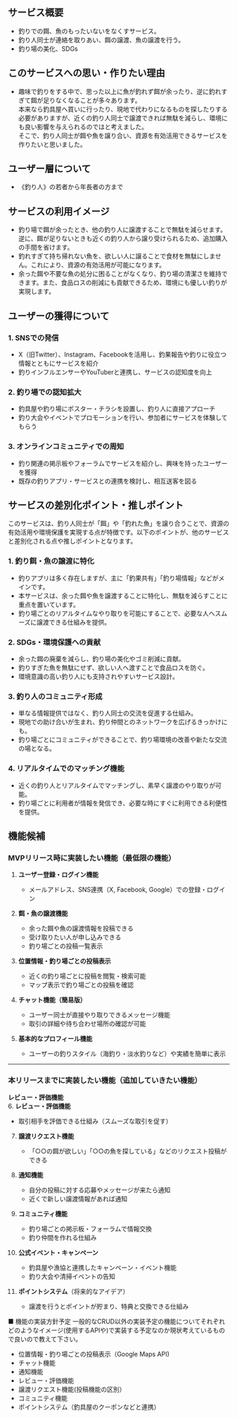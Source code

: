 ## サービス概要
- 釣りでの餌、魚のもったいないをなくすサービス。
- 釣り人同士が連絡を取りあい、餌の譲渡、魚の譲渡を行う。
- 釣り場の美化、SDGs

## このサービスへの思い・作りたい理由
- 趣味で釣りをする中で、思った以上に魚が釣れず餌が余ったり、逆に釣れすぎて餌が足りなくなることが多々あります。  
  本来なら釣具屋へ買いに行ったり、現地で代わりになるものを探したりする必要がありますが、近くの釣り人同士で譲渡できれば無駄を減らし、環境にも良い影響を与えられるのではと考えました。  
  そこで、釣り人同士が餌や魚を譲り合い、資源を有効活用できるサービスを作りたいと思いました。

## ユーザー層について
- 《釣り人》の若者から年長者の方まで


## サービスの利用イメージ
- 釣り場で餌が余ったとき、他の釣り人に譲渡することで無駄を減らせます。逆に、餌が足りないときも近くの釣り人から譲り受けられるため、追加購入の手間を省けます。
- 釣れすぎて持ち帰れない魚を、欲しい人に譲ることで食材を無駄にしません。これにより、資源の有効活用が可能になります。
- 余った餌や不要な魚の処分に困ることがなくなり、釣り場の清潔さを維持できます。また、食品ロスの削減にも貢献できるため、環境にも優しい釣りが実現します。

## ユーザーの獲得について
### 1. SNSでの発信  
- X（旧Twitter）、Instagram、Facebookを活用し、釣果報告や釣りに役立つ情報とともにサービスを紹介  
- 釣りインフルエンサーやYouTuberと連携し、サービスの認知度を向上  

### 2. 釣り場での認知拡大  
- 釣具屋や釣り場にポスター・チラシを設置し、釣り人に直接アプローチ  
- 釣り大会やイベントでプロモーションを行い、参加者にサービスを体験してもらう  

### 3. オンラインコミュニティでの周知  
- 釣り関連の掲示板やフォーラムでサービスを紹介し、興味を持ったユーザーを獲得  
- 既存の釣りアプリ・サービスとの連携を検討し、相互送客を図る  

## サービスの差別化ポイント・推しポイント  

このサービスは、釣り人同士が「餌」や「釣れた魚」を譲り合うことで、資源の有効活用や環境保護を実現する点が特徴です。以下のポイントが、他のサービスと差別化される点や推しポイントとなります。  

### 1. **釣り餌・魚の譲渡に特化**  
   - 釣りアプリは多く存在しますが、主に「釣果共有」「釣り場情報」などがメインです。  
   - 本サービスは、余った餌や魚を譲渡することに特化し、無駄を減らすことに重点を置いています。  
   - 釣り場ごとのリアルタイムなやり取りを可能にすることで、必要な人へスムーズに譲渡できる仕組みを提供。  

### 2. **SDGs・環境保護への貢献**  
   - 余った餌の廃棄を減らし、釣り場の美化やゴミ削減に貢献。  
   - 釣りすぎた魚を無駄にせず、欲しい人へ渡すことで食品ロスを防ぐ。  
   - 環境意識の高い釣り人にも支持されやすいサービス設計。  

### 3. **釣り人のコミュニティ形成**  
   - 単なる情報提供ではなく、釣り人同士の交流を促進する仕組み。  
   - 現地での助け合いが生まれ、釣り仲間とのネットワークを広げるきっかけにも。  
   - 釣り場ごとにコミュニティができることで、釣り場環境の改善や新たな交流の場となる。  

### 4. **リアルタイムでのマッチング機能**  
   - 近くの釣り人とリアルタイムでマッチングし、素早く譲渡のやり取りが可能。  
   - 釣り場ごとに利用者が情報を発信でき、必要な時にすぐに利用できる利便性を提供。  

## 機能候補 

### **MVPリリース時に実装したい機能**（最低限の機能）  
1. **ユーザー登録・ログイン機能**  
   - メールアドレス、SNS連携（X, Facebook, Google）での登録・ログイン  

2. **餌・魚の譲渡機能**  
   - 余った餌や魚の譲渡情報を投稿できる  
   - 受け取りたい人が申し込みできる  
   - 釣り場ごとの投稿一覧表示  

3. **位置情報・釣り場ごとの投稿表示**  
   - 近くの釣り場ごとに投稿を閲覧・検索可能  
   - マップ表示で釣り場ごとの投稿を確認  

4. **チャット機能（簡易版）**  
   - ユーザー同士が直接やり取りできるメッセージ機能  
   - 取引の詳細や待ち合わせ場所の確認が可能  

5. **基本的なプロフィール機能**  
   - ユーザーの釣りスタイル（海釣り・淡水釣りなど）や実績を簡単に表示  

---

### **本リリースまでに実装したい機能**（追加していきたい機能）  
**レビュー・評価機能**  
6. **レビュー・評価機能**  
   - 取引相手を評価できる仕組み（スムーズな取引を促す）  

7. **譲渡リクエスト機能**  
   - 「○○の餌が欲しい」「○○の魚を探している」などのリクエスト投稿ができる  

8. **通知機能**  
   - 自分の投稿に対する応募やメッセージが来たら通知  
   - 近くで新しい譲渡情報があれば通知  

9. **コミュニティ機能**  
   - 釣り場ごとの掲示板・フォーラムで情報交換  
   - 釣り仲間を作れる仕組み  

10. **公式イベント・キャンペーン**  
    - 釣具屋や漁協と連携したキャンペーン・イベント機能  
    - 釣り大会や清掃イベントの告知  

11. **ポイントシステム**（将来的なアイデア）  
    - 譲渡を行うとポイントが貯まり、特典と交換できる仕組み  


■ 機能の実装方針予定
一般的なCRUD以外の実装予定の機能についてそれぞれどのようなイメージ(使用するAPIや)で実装する予定なのか現状考えているもので良いので教えて下さい。
- 位置情報・釣り場ごとの投稿表示（Google Maps API)
- チャット機能
- 通知機能
- レビュー・評価機能
- 譲渡リクエスト機能(投稿機能の区別）
- コミュニティ機能
- ポイントシステム（釣具屋のクーポンなどと連携）

